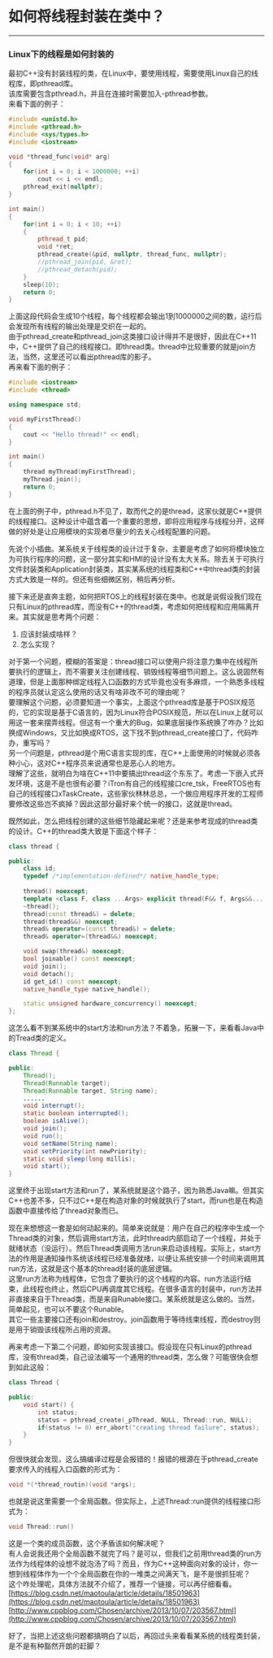 # 如何将线程封装在类中？  
---
### Linux下的线程是如何封装的  
最初C++没有封装线程的类，在Linux中，要使用线程，需要使用Linux自己的线程库，即pthread库。  
该库需要包含pthread.h，并且在连接时需要加入-pthread参数。  
来看下面的例子：  
```C++
#include <unistd.h>
#include <pthread.h>
#include <sys/types.h>
#include <iostream>

void *thread_func(void* arg)
{
	for(int i = 0; i < 1000000; ++i)
		cout << i << endl;
	pthread_exit(nullptr);
}

int main()
{
	for(int i = 0; i < 10; ++i)
	{
		pthread_t pid;
		void *ret;
		pthread_create(&pid, nullptr, thread_func, nullptr);
		//pthread_join(pid, &ret);
		//pthread_detach(pid);
	}
	sleep(10);
	return 0;
}
```
上面这段代码会生成10个线程，每个线程都会输出1到1000000之间的数，运行后会发现所有线程的输出处理是交织在一起的。  
由于pthread_create和pthread_join这类接口设计得并不是很好，因此在C++11中，C++提供了自己的线程接口。即thread类。thread中比较重要的就是join方法，当然，这里还可以看出pthread库的影子。  
再来看下面的例子：  
```C++
#include <iostream>
#include <thread>

using namespace std;

void myFirstThread()
{
	cout << "Hello thread!" << endl;
}

int main()
{
	thread myThread(myFirstThread);
	myThread.join();
	return 0;
}
```
在上面的例子中，pthread.h不见了，取而代之的是thread，这家伙就是C++提供的线程接口。这种设计中蕴含着一个重要的思想，即将应用程序与线程分开，这样做的好处是让应用模块的实现者尽量少的去关心线程配置的问题。  

先说个小插曲。某系统关于线程类的设计过于复杂，主要是考虑了如何将模块独立为可执行程序的问题，这一部分其实和HMI的设计没有太大关系。除去关于可执行文件封装类和Application封装类，其实某系统的线程类和C++中thread类的封装方式大致是一样的。但还有些细微区别，稍后再分析。  

接下来还是直奔主题，如何把RTOS上的线程封装在类中。也就是说假设我们现在只有Linux的pthread库，而没有C++的thread类，考虑如何把线程和应用隔离开来。其实就是思考两个问题：  
1. 应该封装成啥样？  
2. 怎么实现？  

对于第一个问题，模糊的答案是：thread接口可以使用户将注意力集中在线程所要执行的逻辑上，而不需要关注创建线程、销毁线程等细节问题上。这么说固然有道理，但是上面那种绑定线程入口函数的方式毕竟也没有多麻烦，一个熟悉多线程的程序员就认定这么使用的话又有啥非改不可的理由呢？  
要理解这个问题，必须要知道一个事实，上面这个pthread库是基于POSIX规范的，它的实现是基于C语言的，因为Linux符合POSIX规范，所以在Linux上就可以用这一套来摆弄线程。但这有一个重大的Bug，如果底层操作系统换了咋办？比如换成Windows，又比如换成RTOS，这下找不到pthread_create接口了，代码咋办，重写吗？  
另一个问题是，pthread是个用C语言实现的库，在C++上面使用的时候就必须各种小心，这对C++程序员来说通常也是恶心人的地方。  
理解了这些，就明白为啥在C++11中要搞出thread这个东东了。考虑一下嵌入式开发环境，这是不是也很有必要？iTron有自己的线程接口cre_tsk，FreeRTOS也有自己的线程接口xTaskCreate，这些家伙林林总总，一个做应用程序开发的工程师要修改这些岂不疯掉？因此这部分最好来个统一的接口，这就是thread。  

既然如此，怎么把线程创建的这些细节隐藏起来呢？还是来参考现成的thread类的设计。C++的thread类大致是下面这个样子：  
```C++
class thread {

public:
	class id;
	typedef /*implementation-defined*/ native_handle_type;
 
	thread() noexcept;
	template <class F, class ...Args> explicit thread(F&& f, Args&&... args);
	~thread();
	thread(const thread&) = delete;
	thread(thread&&) noexcept;
	thread& operator=(const thread&) = delete;
	thread& operator=(thread&&) noexcept;

	void swap(thread&) noexcept;
	bool joinable() const noexcept;
	void join();
	void detach();
	id get_id() const noexcept;
	native_handle_type native_handle();

	static unsigned hardware_concurrency() noexcept;
};
```
这怎么看不到某系统中的start方法和run方法？不着急，拓展一下，来看看Java中的Tread类的定义。  
```Java
class Thread {

public:
	Thread();
	Thread(Runnable target);
	Thread(Runnable target, String name);
	......
	void interrupt();
	static boolean interrupted();
	boolean isAlive();
	void join();
	void run();
	void setName(String name);
	void setPriority(int newPriority);
	static void sleep(long millis);
	void start();
}
```
这里终于出现start方法和run了，某系统就是这个路子，因为熟悉Java嘛。但其实C++也差不多，只不过C++是在构造对象的时候就执行了start，而run也是在构造函数中直接传给了thread对象而已。  

现在来想想这一套是如何动起来的。简单来说就是：用户在自己的程序中生成一个Thread类的对象，然后调用start方法，此时thread内部启动了一个线程，并处于就绪状态（没运行）。然后Thread类调用方法run来启动该线程。实际上，start方法的作用是通知操作系统该线程已经准备就绪，以便让系统安排一个时间来调用其run方法，这就是这个基本的thread封装的底层逻辑。  
这里run方法称为线程体，它包含了要执行的这个线程的内容。run方法运行结束，此线程也终止，然后CPU再调度其它线程。在很多语言的封装中，run方法并非直接来自于Thread类，而是来自Runable接口。某系统就是这么做的。当然，简单起见，也可以不要这个Runable。  
其它一些主要接口还有join和destroy。join函数用于等待线束线程，而destroy则是用于销毁该线程所占用的资源。  

再来考虑一下第二个问题，即如何实现该接口。假设现在只有Linux的pthread库，没有thread类，自己设法编写一个通用的thread类，怎么做？可能很快会想到如此这般：  
```C++
class Thread {

public:
	void start() {
		int status;
		status = pthread_create(_pThread, NULL, Thread::run, NULL);
		if(status != 0) err_abort("creating thread failure", status);
	}
} 
```
但很快就会发现，这么搞编译过程是会报错的！报错的根源在于pthread_create要求传入的线程入口函数的形式为：  
```C++
void *(*thread_routin)(void *args);
```
也就是说这里需要一个全局函数。但实际上，上述Thread::run提供的线程接口形式为：  
```C++
void Thread::run()
```
这是一个类的成员函数，这个矛盾该如何解决呢？  
有人会说我还用个全局函数不就完了吗？是可以，但我们之前用thread类的run方法作为线程体的设想不就泡汤了吗？而且，作为C++这种面向对象的设计，你一想到线程体作为一个个全局函数在你的一堆类之间满天飞，是不是很抓狂呢？  
这个咋处理呢，具体方法就不介绍了，推荐一个链接，可以再仔细看看。  
[https://blog.csdn.net/maotoula/article/details/18501963](https://blog.csdn.net/maotoula/article/details/18501963)  
[http://www.cppblog.com/Chosen/archive/2013/10/07/203567.html](http://www.cppblog.com/Chosen/archive/2013/10/07/203567.html)

好了，当把上述这些问题都搞明白了以后，再回过头来看看某系统的线程类封装，是不是有种豁然开朗的赶脚？  